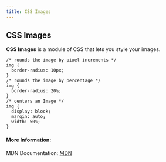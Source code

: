 ```yaml
---
title: CSS Images
---
```

## CSS Images

<!-- The article goes here, in GitHub-flavored Markdown. Feel free to add YouTube videos, images, and CodePen/JSBin embeds  -->
<b>CSS Images</b> is a module of CSS that lets you style your images.

```
/* rounds the image by pixel increments */
img {
  border-radius: 10px;
}
/* rounds the image by percentage */
img {
  border-radius: 20%;
}
/* centers an Image */
img {
  display: block;
  margin: auto;
  width: 50%;
}
```


#### More Information:

<!-- Please add any articles you think might be helpful to read before writing the article -->
MDN Documentation: <a href='https://developer.mozilla.org/en-US/docs/Web/CSS/CSS_Images' target= '_blank' rel='nofollow'>MDN</a>


